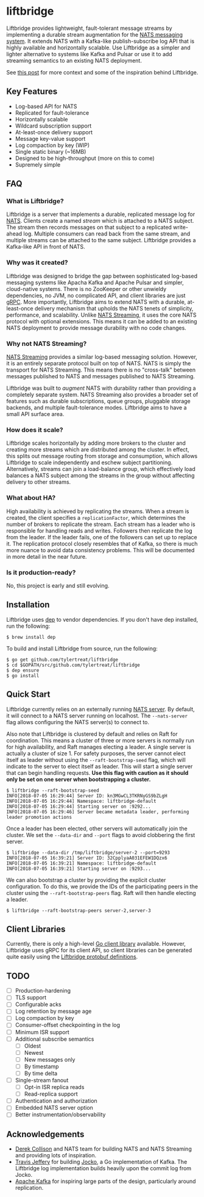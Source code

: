 # liftbridge

Liftbridge provides lightweight, fault-tolerant message streams by implementing
a durable stream augmentation for the [NATS messaging system](https://nats.io).
It extends NATS with a Kafka-like publish-subscribe log API that is highly
available and horizontally scalable. Use Liftbridge as a simpler and lighter
alternative to systems like Kafka and Pulsar or use it to add streaming
semantics to an existing NATS deployment.

See [this
post](https://bravenewgeek.com/building-a-distributed-log-from-scratch-part-5-sketching-a-new-system/)
for more context and some of the inspiration behind Liftbridge.

## Key Features

- Log-based API for NATS
- Replicated for fault-tolerance
- Horizontally scalable
- Wildcard subscription support
- At-least-once delivery support
- Message key-value support
- Log compaction by key (WIP) 
- Single static binary (~16MB)
- Designed to be high-throughput (more on this to come)
- Supremely simple

## FAQ

### What is Liftbridge?

Liftbridge is a server that implements a durable, replicated message log for
[NATS](https://github.com/nats-io/gnatsd). Clients create a named *stream*
which is attached to a NATS subject. The stream then records messages on that
subject to a replicated write-ahead log. Multiple consumers can read back
from the same stream, and multiple streams can be attached to the same
subject. Liftbridge provides a Kafka-like API in front of NATS.

### Why was it created?

Liftbridge was designed to bridge the gap between sophisticated log-based
messaging systems like Apacha Kafka and Apache Pulsar and simpler, cloud-native
systems. There is no ZooKeeper or other unwieldy dependencies, no JVM, no
complicated API, and client libraries are just [gRPC](https://grpc.io/). More
importantly, Liftbridge aims to extend NATS with a durable, at-least-once
delivery mechanism that upholds the NATS tenets of simplicity, performance, and
scalability. Unlike [NATS
Streaming](https://github.com/nats-io/nats-streaming-server), it uses the core
NATS protocol with optional extensions. This means it can be added to an
existing NATS deployment to provide message durability with no code changes.

### Why not NATS Streaming?

[NATS Streaming](https://github.com/nats-io/nats-streaming-server) provides a
similar log-based messaging solution. However, it is an entirely separate
protocol built on top of NATS. NATS is simply the transport for NATS Streaming.
This means there is no "cross-talk" between messages published to NATS and
messages published to NATS Streaming.

Liftbridge was built to *augment* NATS with durability rather than providing a
completely separate system. NATS Streaming also provides a broader set of
features such as durable subscriptions, queue groups, pluggable storage
backends, and multiple fault-tolerance modes. Liftbridge aims to have a small
API surface area.

### How does it scale?

Liftbridge scales horizontally by adding more brokers to the cluster and
creating more streams which are distributed among the cluster. In effect, this
splits out message routing from storage and consumption, which allows
Liftbridge to scale independently and eschew subject partitioning.
Alternatively, streams can join a load-balance group, which effectively load
balances a NATS subject among the streams in the group without affecting
delivery to other streams.

### What about HA?

High availability is achieved by replicating the streams. When a stream is
created, the client specifies a `replicationFactor`, which determines the
number of brokers to replicate the stream. Each stream has a leader who is
responsible for handling reads and writes. Followers then replicate the log
from the leader. If the leader fails, one of the followers can set up to
replace it. The replication protocol closely resembles that of Kafka, so there
is much more nuance to avoid data consistency problems. This will be documented
in more detail in the near future.

### Is it production-ready?

No, this project is early and still evolving.

## Installation

Liftbridge uses [dep](https://github.com/golang/dep) to vendor dependencies.
If you don't have dep installed, run the following:

```
$ brew install dep
```

To build and install Liftbridge from source, run the following:

```
$ go get github.com/tylertreat/liftbridge
$ cd $GOPATH/src/github.com/tylertreat/liftbridge
$ dep ensure
$ go install
```

## Quick Start

Liftbridge currently relies on an externally running
[NATS server](https://github.com/nats-io/gnatsd). By default, it will connect
to a NATS server running on localhost. The `--nats-server` flag allows
configuring the NATS server(s) to connect to.

Also note that Liftbridge is clustered by default and relies on Raft for
coordination. This means a cluster of three or more servers is normally run
for high availability, and Raft manages electing a leader. A single server is
actually a cluster of size 1. For safety purposes, the server cannot elect
itself as leader without using the `--raft-bootstrap-seed` flag, which will
indicate to the server to elect itself as leader. This will start a single
server that can begin handling requests. **Use this flag with caution as it should
only be set on one server when bootstrapping a cluster.**

```
$ liftbridge --raft-bootstrap-seed
INFO[2018-07-05 16:29:44] Server ID: kn3MGwCL3TKRNyGS9bZLgH
INFO[2018-07-05 16:29:44] Namespace: liftbridge-default
INFO[2018-07-05 16:29:44] Starting server on :9292...
INFO[2018-07-05 16:29:46] Server became metadata leader, performing leader promotion actions
```

Once a leader has been elected, other servers will automatically join the cluster.
We set the `--data-dir` and `--port` flags to avoid clobbering the first server.

```
$ liftbridge --data-dir /tmp/liftbridge/server-2 --port=9293
INFO[2018-07-05 16:39:21] Server ID: 32CpplyaA031EFEW1DQzx6
INFO[2018-07-05 16:39:21] Namespace: liftbridge-default
INFO[2018-07-05 16:39:21] Starting server on :9293...
```

We can also bootstrap a cluster by providing the explicit cluster configuration.
To do this, we provide the IDs of the participating peers in the cluster using the
`--raft-bootstrap-peers` flag. Raft will then handle electing a leader.

```
$ liftbridge --raft-bootstrap-peers server-2,server-3
```

## Client Libraries

Currently, there is only a high-level
[Go client library](https://github.com/tylertreat/go-liftbridge) available.
However, Liftbridge uses gRPC for its client API, so client libraries can
be generated quite easily using the
[Liftbridge protobuf definitions](https://github.com/tylertreat/liftbridge-grpc).

## TODO

- [ ] Production-hardening
- [ ] TLS support
- [ ] Configurable acks
- [ ] Log retention by message age
- [ ] Log compaction by key
- [ ] Consumer-offset checkpointing in the log
- [ ] Minimum ISR support
- [ ] Additional subscribe semantics
  - [ ] Oldest
  - [ ] Newest
  - [ ] New messages only
  - [ ] By timestamp
  - [ ] By time delta
- [ ] Single-stream fanout
  - [ ] Opt-in ISR replica reads
  - [ ] Read-replica support
- [ ] Authentication and authorization
- [ ] Embedded NATS server option
- [ ] Better instrumentation/observability

## Acknowledgements

- [Derek Collison](https://twitter.com/derekcollison) and NATS team for
  building NATS and NATS Streaming and providing lots of inspiration.
- [Travis Jeffery](https://twitter.com/travisjeffery) for building
  [Jocko](https://github.com/travisjeffery/jocko), a Go implementation of
  Kafka. The Liftbridge log implementation builds heavily upon the commit log
  from Jocko.
- [Apache Kafka](http://kafka.apache.org) for inspiring large parts of the
  design, particularly around replication.
